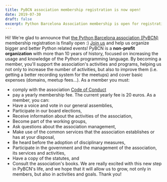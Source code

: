 ```yaml
---
title: PyBCN association membership registration is now open!
date: 2019-07-30
draft: false
excerpt: Python Barcelona Association membership is open for registration! Join us and help our community!
---
```

Hi!
We're glad to announce that [the Python Barcelona association (PyBCN)](https://pybcn.org/association/info) membership registration is finally open :)
[Join us](https://pybcn.org/association/become-a-member) and help us organize bigger and better Python related events!
PyBCN is a **non-profit organization** with more than 10 years of history, focused on increasing the usage and knowledge of the Python programming language.
By becoming a member, you'll support the association's activities and programs, helping us not only to increase the number of activities, but also to improve them (i.e. getting a better recording system for the meetups) and cover basic expenses (domains, meetup fees...).
As a member you must:
- comply with the association [Code of Conduct](https://pybcn.org/coc/)
- pay a yearly membership fee. The current yearly fee is 20 euros.
As a member, you can:
- Have a voice and vote in our general assemblies,
- Participate in our board elections,
- Receive information about the activities of the association,
- Become part of the working groups,
- Ask questions about the association management,
- Make use of the common services that the association establishes or has at your disposal,
- Be heard before the adoption of disciplinary measures,
- Participate in the government and the management of the association, its services and activities,
- Have a copy of the statutes, and
- Consult the association's books.
We are really excited with this new step in PyBCN's life, and we hope that it will allow us to grow, not only in members, but also in activities and goals.
Thank you!
